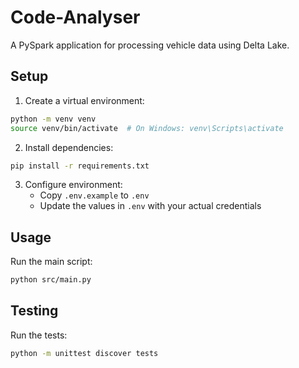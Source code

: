 # Code-Analyser

A PySpark application for processing vehicle data using Delta Lake.

## Setup

1. Create a virtual environment:
```bash
python -m venv venv
source venv/bin/activate  # On Windows: venv\Scripts\activate
```

2. Install dependencies:
```bash
pip install -r requirements.txt
```

3. Configure environment:
   - Copy `.env.example` to `.env`
   - Update the values in `.env` with your actual credentials

## Usage

Run the main script:
```bash
python src/main.py
```

## Testing

Run the tests:
```bash
python -m unittest discover tests
